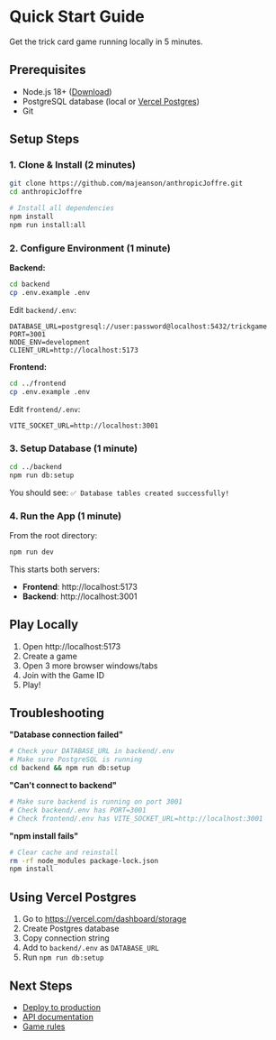 # Quick Start Guide

Get the trick card game running locally in 5 minutes.

## Prerequisites

- Node.js 18+ ([Download](https://nodejs.org/))
- PostgreSQL database (local or [Vercel Postgres](https://vercel.com/docs/storage/vercel-postgres))
- Git

## Setup Steps

### 1. Clone & Install (2 minutes)

```bash
git clone https://github.com/majeanson/anthropicJoffre.git
cd anthropicJoffre

# Install all dependencies
npm install
npm run install:all
```

### 2. Configure Environment (1 minute)

**Backend:**
```bash
cd backend
cp .env.example .env
```

Edit `backend/.env`:
```env
DATABASE_URL=postgresql://user:password@localhost:5432/trickgame
PORT=3001
NODE_ENV=development
CLIENT_URL=http://localhost:5173
```

**Frontend:**
```bash
cd ../frontend
cp .env.example .env
```

Edit `frontend/.env`:
```env
VITE_SOCKET_URL=http://localhost:3001
```

### 3. Setup Database (1 minute)

```bash
cd ../backend
npm run db:setup
```

You should see: `✅ Database tables created successfully!`

### 4. Run the App (1 minute)

From the root directory:
```bash
npm run dev
```

This starts both servers:
- **Frontend**: http://localhost:5173
- **Backend**: http://localhost:3001

## Play Locally

1. Open http://localhost:5173
2. Create a game
3. Open 3 more browser windows/tabs
4. Join with the Game ID
5. Play!

## Troubleshooting

**"Database connection failed"**
```bash
# Check your DATABASE_URL in backend/.env
# Make sure PostgreSQL is running
cd backend && npm run db:setup
```

**"Can't connect to backend"**
```bash
# Make sure backend is running on port 3001
# Check backend/.env has PORT=3001
# Check frontend/.env has VITE_SOCKET_URL=http://localhost:3001
```

**"npm install fails"**
```bash
# Clear cache and reinstall
rm -rf node_modules package-lock.json
npm install
```

## Using Vercel Postgres

1. Go to https://vercel.com/dashboard/storage
2. Create Postgres database
3. Copy connection string
4. Add to `backend/.env` as `DATABASE_URL`
5. Run `npm run db:setup`

## Next Steps

- [Deploy to production](RAILWAY_DEPLOY.md)
- [API documentation](README.md#-api-reference)
- [Game rules](README.md#-game-rules)
